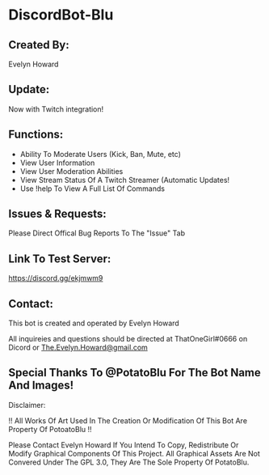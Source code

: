 # DiscordBot-Blu

## Created By: 

Evelyn Howard

## Update: 

Now with Twitch integration!

## Functions:

- Ability To Moderate Users (Kick, Ban, Mute, etc)
- View User Information
- View User Moderation Abilities
- View Stream Status Of A Twitch Streamer (Automatic Updates!
- Use !help To View A Full List Of Commands

## Issues & Requests:

Please Direct Offical Bug Reports To The "Issue" Tab

## Link To Test Server:

https://discord.gg/ekjmwm9

## Contact:

This bot is created and operated by Evelyn Howard

All inquireies and questions should be directed at ThatOneGirl#0666 on Dicord or The.Evelyn.Howard@gmail.com

## Special Thanks To @PotatoBlu For The Bot Name And Images!

Disclaimer:

!! All Works Of Art Used In The Creation Or Modification Of This Bot Are Property Of PotoatoBlu !!

Please Contact Evelyn Howard If You Intend To Copy, Redistribute Or Modify Graphical Components Of This Project.
All Graphical Assets Are Not Convered Under The GPL 3.0, They Are The Sole Property Of PotatoBlu.

